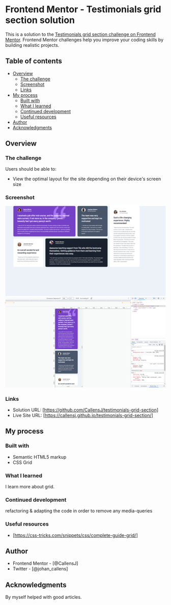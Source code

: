 # Frontend Mentor - Testimonials grid section solution

This is a solution to the [Testimonials grid section challenge on Frontend Mentor](https://www.frontendmentor.io/challenges/testimonials-grid-section-Nnw6J7Un7). Frontend Mentor challenges help you improve your coding skills by building realistic projects. 

## Table of contents

- [Overview](#overview)
  - [The challenge](#the-challenge)
  - [Screenshot](#screenshot)
  - [Links](#links)
- [My process](#my-process)
  - [Built with](#built-with)
  - [What I learned](#what-i-learned)
  - [Continued development](#continued-development)
  - [Useful resources](#useful-resources)
- [Author](#author)
- [Acknowledgments](#acknowledgments)


## Overview

### The challenge

Users should be able to:

- View the optimal layout for the site depending on their device's screen size

### Screenshot

![screen1](./sc1.png)
![screen2](./sc2.png)



### Links

- Solution URL: [https://github.com/CallensJ/testimonials-grid-section]
- Live Site URL: [https://callensj.github.io/testimonials-grid-section/]

## My process

### Built with

- Semantic HTML5 markup
- CSS Grid


### What I learned
I learn more about grid.
### Continued development

refactoring & adapting the code in order to remove any media-queries

### Useful resources

- [https://css-tricks.com/snippets/css/complete-guide-grid/] 

## Author

- Frontend Mentor - [@CallensJ]
- Twitter - [@johan_callens]



## Acknowledgments
By myself helped with good articles.